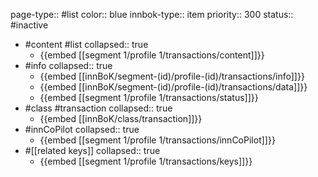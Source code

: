page-type:: #list
color:: blue
innbok-type:: item
priority:: 300
status:: #inactive

- #content #list
  collapsed:: true
	- {{embed [[segment 1/profile 1/transactions/content]]}}
- #info
  collapsed:: true
	- {{embed [[innBoK/segment-(id)/profile-(id)/transactions/info]]}}
	- {{embed [[innBoK/segment-(id)/profile-(id)/transactions/data]]}}
	- {{embed [[segment 1/profile 1/transactions/status]]}}
- #class #transaction
  collapsed:: true
	- {{embed [[innBoK/class/transaction]]}}
- #innCoPilot
  collapsed:: true
	- {{embed [[segment 1/profile 1/transactions/innCoPilot]]}}
- #[[related keys]]
  collapsed:: true
	- {{embed [[segment 1/profile 1/transactions/keys]]}}


